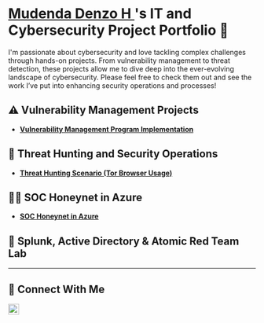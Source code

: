 # <a href="https://www.linkedin.com/in/mudenda-h-7a5a75177//">Mudenda Denzo H </a>'s IT and Cybersecurity Project Portfolio 🔐

I'm passionate about cybersecurity and love tackling complex challenges through hands-on projects. From vulnerability management to threat detection, these projects allow me to dive deep into the ever-evolving landscape of cybersecurity. Please feel free to check them out and see the work I’ve put into enhancing security operations and processes!


## ⚠️ Vulnerability Management Projects

- **[Vulnerability Management Program Implementation](https://github.com/mudendahandongwe/Vulnerability-Management-Program-Implementation)**
  

## 🚨 Threat Hunting and Security Operations

- **[Threat Hunting Scenario (Tor Browser Usage)](https://github.com/mudendahandongwe/threat-hunting-scenario-tor)**


## 👨‍💻 SOC Honeynet in Azure

- **[SOC Honeynet in Azure](https://github.com/mudendahandongwe/SOC-Honeynet-in-Azure)**

## 🚨 Splunk, Active Directory & Atomic Red Team Lab


<hr/>

## 🤳 Connect With Me


[<img align="left" alt="___________ | LinkedIn" width="22px" src="https://cdn.jsdelivr.net/npm/simple-icons@v3/icons/linkedin.svg" />][linkedin]



[linkedin]: https://www.linkedin.com/in/mudenda-h-7a5a75177/

<!--
<img width="35" alt="image" src="https://github.com/user-attachments/assets/2f41c7cd-5ea8-4475-b451-a37161b6c3fb"> 
<img width="35" alt="image" src="https://github.com/user-attachments/assets/77649969-9910-4994-8b96-74a116cfb2a8">
-->
